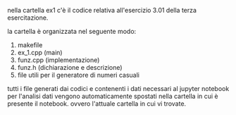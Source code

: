 nella cartella ex1 c'è il codice relativa all'esercizio 3.01 della terza esercitazione.  
  
la cartella è organizzata nel seguente modo:  
1. makefile
2. ex\_1.cpp (main)
3. funz.cpp (implementazione)
4. funz.h (dichiarazione e descrizione)
5. file utili per il generatore di numeri casuali

tutti i file generati dai codici e contenenti i dati necessari al jupyter notebook per l'analisi dati vengono automaticamente spostati nella cartella in cui è presente il notebook.
ovvero l'attuale cartella in cui vi trovate.   
  
